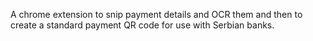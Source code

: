 A chrome extension to snip payment details and OCR them and then to create a standard payment QR code for use with Serbian banks.
